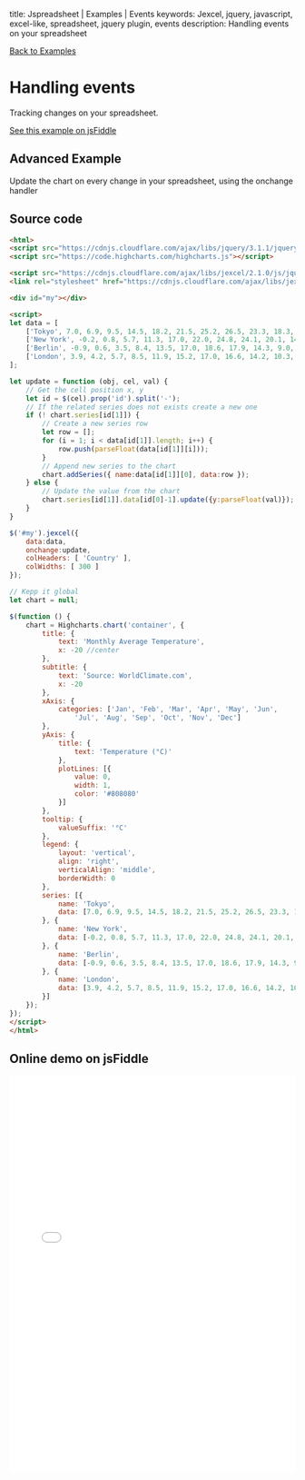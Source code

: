 title: Jspreadsheet | Examples | Events
keywords: Jexcel, jquery, javascript, excel-like, spreadsheet, jquery plugin, events
description: Handling events on your spreadsheet

[Back to Examples](/jspreadsheet/v2/examples)

# Handling events

Tracking changes on your spreadsheet.

  
[See this example on jsFiddle](https://jsfiddle.net/spreadsheet/0dyms2b9/)  

## Advanced Example

Update the chart on every change in your spreadsheet, using the onchange handler

## Source code

```html
<html>
<script src="https://cdnjs.cloudflare.com/ajax/libs/jquery/3.1.1/jquery.min.js"></script>
<script src="https://code.highcharts.com/highcharts.js"></script>

<script src="https://cdnjs.cloudflare.com/ajax/libs/jexcel/2.1.0/js/jquery.jexcel.js"></script>
<link rel="stylesheet" href="https://cdnjs.cloudflare.com/ajax/libs/jexcel/2.1.0/css/jquery.jexcel.min.css" type="text/css" />

<div id="my"></div>

<script>
let data = [
    ['Tokyo', 7.0, 6.9, 9.5, 14.5, 18.2, 21.5, 25.2, 26.5, 23.3, 18.3, 13.9, 9.6],
    ['New York', -0.2, 0.8, 5.7, 11.3, 17.0, 22.0, 24.8, 24.1, 20.1, 14.1, 8.6, 2.5],
    ['Berlin', -0.9, 0.6, 3.5, 8.4, 13.5, 17.0, 18.6, 17.9, 14.3, 9.0, 3.9, 1.0],
    ['London', 3.9, 4.2, 5.7, 8.5, 11.9, 15.2, 17.0, 16.6, 14.2, 10.3, 6.6, 4.8],
];

let update = function (obj, cel, val) {
    // Get the cell position x, y
    let id = $(cel).prop('id').split('-');
    // If the related series does not exists create a new one
    if (! chart.series[id[1]]) {
        // Create a new series row
        let row = [];
        for (i = 1; i < data[id[1]].length; i++) {
            row.push(parseFloat(data[id[1]][i]));
        }
        // Append new series to the chart
        chart.addSeries({ name:data[id[1]][0], data:row });
    } else {
        // Update the value from the chart
        chart.series[id[1]].data[id[0]-1].update({y:parseFloat(val)});
    }
}

$('#my').jexcel({
    data:data,
    onchange:update,
    colHeaders: [ 'Country' ],
    colWidths: [ 300 ]
});

// Kepp it global
let chart = null;

$(function () {
    chart = Highcharts.chart('container', {
        title: {
            text: 'Monthly Average Temperature',
            x: -20 //center
        },
        subtitle: {
            text: 'Source: WorldClimate.com',
            x: -20
        },
        xAxis: {
            categories: ['Jan', 'Feb', 'Mar', 'Apr', 'May', 'Jun',
                'Jul', 'Aug', 'Sep', 'Oct', 'Nov', 'Dec']
        },
        yAxis: {
            title: {
                text: 'Temperature (°C)'
            },
            plotLines: [{
                value: 0,
                width: 1,
                color: '#808080'
            }]
        },
        tooltip: {
            valueSuffix: '°C'
        },
        legend: {
            layout: 'vertical',
            align: 'right',
            verticalAlign: 'middle',
            borderWidth: 0
        },
        series: [{
            name: 'Tokyo',
            data: [7.0, 6.9, 9.5, 14.5, 18.2, 21.5, 25.2, 26.5, 23.3, 18.3, 13.9, 9.6]
        }, {
            name: 'New York',
            data: [-0.2, 0.8, 5.7, 11.3, 17.0, 22.0, 24.8, 24.1, 20.1, 14.1, 8.6, 2.5]
        }, {
            name: 'Berlin',
            data: [-0.9, 0.6, 3.5, 8.4, 13.5, 17.0, 18.6, 17.9, 14.3, 9.0, 3.9, 1.0]
        }, {
            name: 'London',
            data: [3.9, 4.2, 5.7, 8.5, 11.9, 15.2, 17.0, 16.6, 14.2, 10.3, 6.6, 4.8]
        }]
    });
});
</script>
</html>
```  

## Online demo on jsFiddle

<iframe width="100%" height="700" src="//jsfiddle.net/zmtsbnng/embedded/js,html,result/" allowfullscreen="allowfullscreen" frameborder="0"></iframe>
